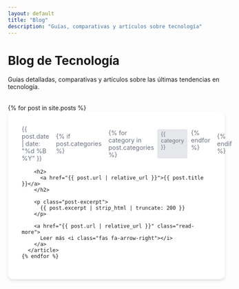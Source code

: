 ```yaml
---
layout: default
title: "Blog"
description: "Guías, comparativas y artículos sobre tecnología"
---
```


<div class="container">
  <h1>Blog de Tecnología</h1>
  <p>Guías detalladas, comparativas y artículos sobre las últimas tendencias en tecnología.</p>
  
  <div class="posts-list">
    {% for post in site.posts %}
      <article class="post-preview">
        <div class="post-meta">
          <time datetime="{{ post.date | date_to_xmlschema }}">
            {{ post.date | date: "%d %B %Y" }}
          </time>
          {% if post.categories %}
            <div class="post-categories">
              {% for category in post.categories %}
                <span class="category">{{ category }}</span>
              {% endfor %}
            </div>
          {% endif %}
        </div>
        
        <h2>
          <a href="{{ post.url | relative_url }}">{{ post.title }}</a>
        </h2>
        
        <p class="post-excerpt">
          {{ post.excerpt | strip_html | truncate: 200 }}
        </p>
        
        <a href="{{ post.url | relative_url }}" class="read-more">
          Leer más <i class="fas fa-arrow-right"></i>
        </a>
      </article>
    {% endfor %}
  </div>
</div>

<style>
.posts-list {
  max-width: 800px;
  margin: 2rem auto;
}

.post-preview {
  background: white;
  border-radius: 12px;
  padding: 2rem;
  margin-bottom: 2rem;
  box-shadow: 0 4px 6px rgba(0, 0, 0, 0.1);
  transition: transform 0.3s ease, box-shadow 0.3s ease;
}

.post-preview:hover {
  transform: translateY(-2px);
  box-shadow: 0 8px 25px rgba(0, 0, 0, 0.15);
}

.post-meta {
  display: flex;
  align-items: center;
  gap: 1rem;
  margin-bottom: 1rem;
  font-size: 0.9rem;
  color: #6b7280;
}

.post-categories {
  display: flex;
  gap: 0.5rem;
}

.category {
  background: #e5e7eb;
  padding: 0.25rem 0.5rem;
  border-radius: 4px;
  font-size: 0.8rem;
}

.post-preview h2 {
  margin: 0 0 1rem 0;
  font-size: 1.5rem;
  font-weight: 600;
}

.post-preview h2 a {
  text-decoration: none;
  color: #111827;
  transition: color 0.3s ease;
}

.post-preview h2 a:hover {
  color: #3b82f6;
}

.post-excerpt {
  color: #6b7280;
  line-height: 1.6;
  margin-bottom: 1.5rem;
}

.read-more {
  display: inline-flex;
  align-items: center;
  gap: 0.5rem;
  color: #3b82f6;
  text-decoration: none;
  font-weight: 500;
  transition: gap 0.3s ease;
}

.read-more:hover {
  gap: 0.75rem;
}
</style>

